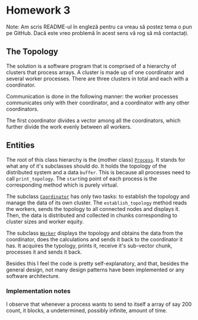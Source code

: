 # Homework 3

Note: Am scris README-ul în engleză pentru ca vreau să postez tema o pun pe
GitHub. Dacă este vreo problemă în acest sens vă rog să mă contactați.

## The Topology

The solution is a software program that is comprised of a hierarchy of clusters
that process arrays. A cluster is made up of one coordinator and several worker
processes. There are three clusters in total and each with a coordinator.

Communication is done in the following manner: the worker processes communicates
only with their coordinator, and a coordinator with any other coordinators.

The first coordinator divides a vector among all the coordinators, which
further divide the work evenly between all workers.

## Entities

The root of this class hierarchy is the (mother class) [`Process`](process.hpp).
It stands for what any of it's subclasses should do. It holds the topology of
the distributed system and a data `buffer`. This is because all processes need
to call `print_topology`. The `start`ing point of each process is the
corresponding method which is purely virtual.

The subclass [`Coordinator`](coordinator.hpp) has only two tasks: to establish
the topology and manage the data of its own cluster. The `establish_topology`
method reads the workers, sends the topology to all connected nodes and displays
it. Then, the data is distributed and collected in chunks corresponding to
cluster sizes and worker equity.

The subclass [`Worker`](worker.hpp) displays the topology and  obtains the data
from the coordinator, does the calculations and sends it back to the coordinator
it has. It acquires the typology, prints it, receive it's sub-vector chunk,
processes it and sends it back.

Besides this I feel the code is pretty self-explanatory, and that, besides the
general design, not many design patterns have been implemented or any software
architecture.

### Implementation notes

I observe that whenever a process wants to send to itself a array of say 200
count, it blocks, a undetermined, possibly infinite, amount of time.